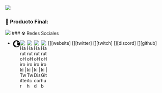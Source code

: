 [<img align="rigth" src="https://cdn.discordapp.com/attachments/789607447252828211/822167211531304990/350kb.gif"/>][server]

### 🌌 Producto Final:
<img src="https://media.discordapp.net/attachments/789607447252828211/821854718367367178/av.PNG?width=335&height=427"/>
### ☢ Redes Sociales

- [<img align="left" alt="is-really.fun" width="22px" src="https://raw.githubusercontent.com/iconic/open-iconic/master/svg/globe.svg" />][website]
[<img align="left" alt="HarutoHiroki | Twitter" width="22px" src="https://cdn.jsdelivr.net/npm/simple-icons@v3/icons/twitter.svg" />][twitter]
[<img align="left" alt="HarutoHiroki | Twitch" width="22px" src="https://cdn.jsdelivr.net/npm/simple-icons@v3/icons/twitch.svg" />][twitch]
[<img align="left" alt="HarutoHiroki | Discord" width="22px" src="https://cdn.jsdelivr.net/npm/simple-icons@v3/icons/discord.svg"/>][discord]
[<img align="left" alt="HarutoHiroki | Github" width="22px" src="https://cdn.jsdelivr.net/npm/simple-icons@v3/icons/github.svg"/>][github]

[server]: https://discord.gg/2qB7bhsQ9M
